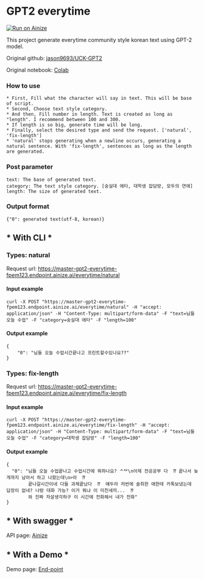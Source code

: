 # GPT2 everytime

[![Run on Ainize](https://ainize.ai/images/run_on_ainize_button.svg)](https://ainize.web.app/redirect?git_repo=https://github.com/fpem123/gpt2-everytime)

This project generate everytime community style korean text using GPT-2 model.

Original github: [jason9693/UCK-GPT2](https://github.com/jason9693/UCK-GPT2)

Original notebook: [Colab](https://colab.research.google.com/drive/1p6DIxsesi3eJNPwFwvMw0MeM5LkSGoPW?usp=sharing&fbclid=IwAR1kejoqnhL738Za3M_BsGnjjJrayGq5AG3hH8UUBX3dRwCK6JvT4loZ88A#scrollTo=fJWeAhLF7rdh)

### How to use

    * First, Fill what the character will say in text. This will be base of script.
    * Second, Choose text style category.
    * And then, Fill number in length. Text is created as long as "length". I recommend between 100 and 300.
    * If length is so big, generate time will be long.
    * Finally, select the desired type and send the request. ['natural', 'fix-length']
    * 'natural' stops generating when a newline occurs, generating a natural sentence. With 'fix-length', sentences as long as the length are generated.

### Post parameter

    text: The base of generated text.
    category: The text style category. [숭실대 에타, 대학생 잡담방, 모두의 연애]
    length: The size of generated text.


### Output format

    {"0": generated text(utf-8, korean)}


## * With CLI *

### Types: natural

Request url: https://master-gpt2-everytime-fpem123.endpoint.ainize.ai/everytime/natural

#### Input example

    curl -X POST "https://master-gpt2-everytime-fpem123.endpoint.ainize.ai/everytime/natural" -H "accept: application/json" -H "Content-Type: multipart/form-data" -F "text=님들 오늘 수업" -F "category=숭실대 에타" -F "length=100"

#### Output example

    { 
        "0": "님들 오늘 수업시간끝나고 프린트할수있나요??"
    }

### Types: fix-length

Request url: https://master-gpt2-everytime-fpem123.endpoint.ainize.ai/everytime/fix-length

#### Input example

    curl -X POST "https://master-gpt2-everytime-fpem123.endpoint.ainize.ai/everytime/fix-length" -H "accept: application/json" -H "Content-Type: multipart/form-data" -F "text=님들 오늘 수업" -F "category=대학생 잡담방" -F "length=100"

#### Output example


    {
      "0": "님들 오늘 수업끝나고 수업시간에 뭐하나요? ᄉᄇ\n어제 전공공부 다  ⁇ 끝나서 늦게까지 남아서 하고 나왔는데\n>아  ⁇
            끝나갈시간이네 다들 과제끝났다  ⁇  얘두라 저번에 술취한 애한테 카톡보냈는데 답장이 없네? 나랑 대화 가능? 이거 뭐냐 이 미친새끼...  ⁇  
            와 진짜 자살생각하구 이 시간에 전화해서 내가 전화"
    }


## * With swagger *

API page: [Ainize](https://ainize.ai/fpem123/gpt2-everytime?branch=master)

## * With a Demo *

Demo page: [End-point](https://master-gpt2-everytime-fpem123.endpoint.ainize.ai/)